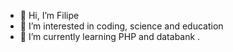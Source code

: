 - 👋 Hi, I’m Filipe
- 👀 I’m interested in coding, science and education
- 🌱 I’m currently learning PHP and databank
.

<!---
fsoffiati/fsoffiati is a ✨ special ✨ repository because its `README.md` (this file) appears on your GitHub profile.
You can click the Preview link to take a look at your changes.
--->
